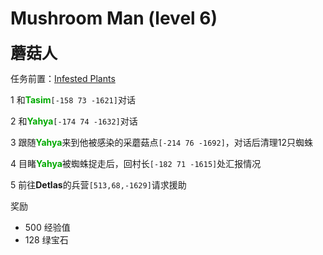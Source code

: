 # Mushroom Man (level 6)
<span style="font-size: 25px;">**蘑菇人**</span>

任务前置：[Infested Plants](/quests/lvl1-10/level%204%20-%20Infested%20Plants.html)

1 和<font color=00AA00>**Tasim**</font>`[-158 73 -1621]`对话

2 和<font color=00AA00>**Yahya**</font>`[-174 74 -1632]`对话

3 跟随<font color=00AA00>**Yahya**</font>来到他被感染的采蘑菇点`[-214 76 -1692]`，对话后清理12只蜘蛛

4 目睹<font color=00AA00>**Yahya**</font>被蜘蛛捉走后，回村长`[-182 71 -1615]`处汇报情况

5 前往**Detlas**的兵营`[513,68,-1629]`请求援助

奖励

+ 500 经验值 
+ 128 绿宝石